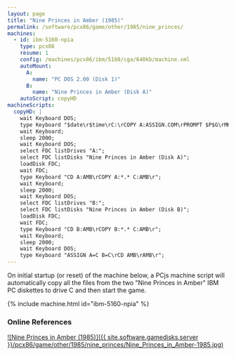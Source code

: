 ```yaml
---
layout: page
title: "Nine Princes in Amber (1985)"
permalink: /software/pcx86/game/other/1985/nine_princes/
machines:
  - id: ibm-5160-npia
    type: pcx86
    resume: 1
    config: /machines/pcx86/ibm/5160/cga/640kb/machine.xml
    autoMount:
      A:
        name: "PC DOS 2.00 (Disk 1)"
      B:
        name: "Nine Princes in Amber (Disk A)"
    autoScript: copyHD
machineScripts:
  copyHD: |
    wait Keyboard DOS;
    type Keyboard "$date\r$time\rC:\rCOPY A:ASSIGN.COM\rPROMPT $P$G\rMKDIR AMB\r";
    wait Keyboard;
    sleep 2000;
    wait Keyboard DOS;
    select FDC listDrives "A:";
    select FDC listDisks "Nine Princes in Amber (Disk A)";
    loadDisk FDC;
    wait FDC;
    type Keyboard "CD A:AMB\rCOPY A:*.* C:AMB\r";
    wait Keyboard;
    sleep 2000;
    wait Keyboard DOS;
    select FDC listDrives "B:";
    select FDC listDisks "Nine Princes in Amber (Disk B)";
    loadDisk FDC;
    wait FDC;
    type Keyboard "CD B:AMB\rCOPY B:*.* C:AMB\r";
    wait Keyboard;
    sleep 2000;
    wait Keyboard DOS;
    type Keyboard "ASSIGN A=C B=C\rCD AMB\rAMB\r";
---
```


On initial startup (or reset) of the machine below, a PCjs machine script will automatically copy all the files from the two
"Nine Princes in Amber" IBM PC diskettes to drive C and then start the game.

{% include machine.html id="ibm-5160-npia" %}

### Online References

[![Nine Princes in Amber (1985)]({{ site.software.gamedisks.server }}/pcx86/game/other/1985/nine_princes/Nine_Princes_in_Amber-1985.jpg)](https://archive.org/details/nine-princes-in-amber-ibm-pc-1985)

